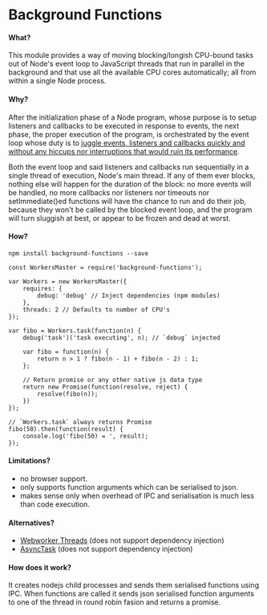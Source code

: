 # Background Functions



#### What?
This module provides a way of moving blocking/longish CPU-bound tasks out of Node's event loop to JavaScript threads that run in parallel in the background and that use all the available CPU cores automatically; all from within a single Node process.

#### Why?

After the initialization phase of a Node program, whose purpose is to setup listeners and callbacks to be executed in response to events, the next phase, the proper execution of the program, is orchestrated by the event loop whose duty is to [juggle events, listeners and callbacks quickly and without any hiccups nor interruptions that would ruin its performance](https://youtu.be/D0uA_NOb0PE).

Both the event loop and said listeners and callbacks run sequentially in a single thread of execution, Node's main thread. If any of them ever blocks, nothing else will happen for the duration of the block: no more events will be handled, no more callbacks nor listeners nor timeouts nor setImmediate()ed functions will have the chance to run and do their job, because they won't be called by the blocked event loop, and the program will turn sluggish at best, or appear to be frozen and dead at worst.

#### How?

```
npm install background-functions --save
```

```
const WorkersMaster = require('background-functions');

var Workers = new WorkersMaster({
    requires: { 
        debug: 'debug' // Inject dependencies (npm modules) 
    },
    threads: 2 // Defaults to number of CPU's
});

var fibo = Workers.task(function(n) {
    debug('task')('task executing', n); // `debug` injected
    
    var fibo = function(n) {
        return n > 1 ? fibo(n - 1) + fibo(n - 2) : 1;
    };
    
    // Return promise or any other native js data type
    return new Promise(function(resolve, reject) {
        resolve(fibo(n));
    })
});

// `Workers.task` always returns Promise
fibo(50).then(function(result) {
    console.log('fibo(50) = ', result);
});
```

#### Limitations?
- no browser support.
- only supports function arguments  which can be serialised to json.
- makes sense only when overhead of IPC and serialisation is much less than code execution.

#### Alternatives?
- [Webworker Threads](https://www.npmjs.com/package/webworker-threads) (does not support dependency injection)
- [AsyncTask](https://github.com/gorillatron/async-task) (does not support dependency injection)

#### How does it work? 
It creates nodejs child processes and sends them serialised functions using IPC. When functions are called it sends json serialised function arguments to one of the thread in round robin fasion and returns a promise.


